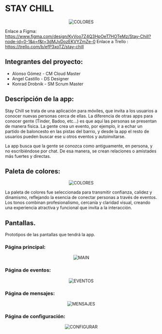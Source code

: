 # STAY CHILL
<p align="center">
  <img src="imagenes/logoStayChill.svg" alt="COLORES" />
</p>

Enlace a Figma: https://www.figma.com/design/KyVoo7Z4Q3HpOeT7HOTeMz/Stay-Chill?node-id=0-1&p=f&t=3dMJvDozEKVYZmZe-0
Enlace a Trello : https://trello.com/b/efP3xoTZ/stay-chill

## Integrantes del proyecto:

- Alonso Gómez - CM Cloud Master
- Angel Castillo - DS Designer
- Konrad Drobnik - SM Scrum Master

## Descripción de la app:

Stay Chill se trata de una aplicación para móviles, que invita a los usuarios a conocer nuevas personas cerca de ellas.
La diferencia de otras apps para conocer gente (Tinder, Badoo, etc...) es que aquí las personas se presentan de manera física. La gente crea un evento, por ejemplo, ir a echar un partido de baloncesto en las pistas del barrio, y desde la app el resto de usuarios pueden buscar ese u otros eventos y autoinvitarse.

La app busca que la gente se conozca como antiguamente, en persona, y no escribiéndose por chat. De esa manera, se crean relaciones o amistades más fuertes y directas.

## Paleta de colores:

<p align="center">
  <img src="imagenes/Paleta_StayChill.jpg" alt="COLORES" />
</p>

La paleta de colores fue seleccionada para transmitir confianza, calidez y dinamismo, reflejando la esencia de conectar personas a través de eventos. Los tonos combinan profesionalismo, cercanía y claridad visual, creando una experiencia atractiva y funcional que invita a la interacción.

## Pantallas.

Prototipos de las pantallas que tendrá la app.

### Página principal:

<p align="center">
  <img src="imagenes/main.jpg" alt="MAIN" />
</p>

### Página de eventos:

<p align="center">
  <img src="imagenes/eventos.jpg" alt="EVENTOS" />
</p>

### Página de mensajes:

<p align="center">
  <img src="imagenes/mensajes.jpg" alt="MENSAJES" />
</p>

### Página de configuración:

<p align="center">
  <img src="imagenes/configuracion.jpg" alt="CONFIGURAR" />
</p>
